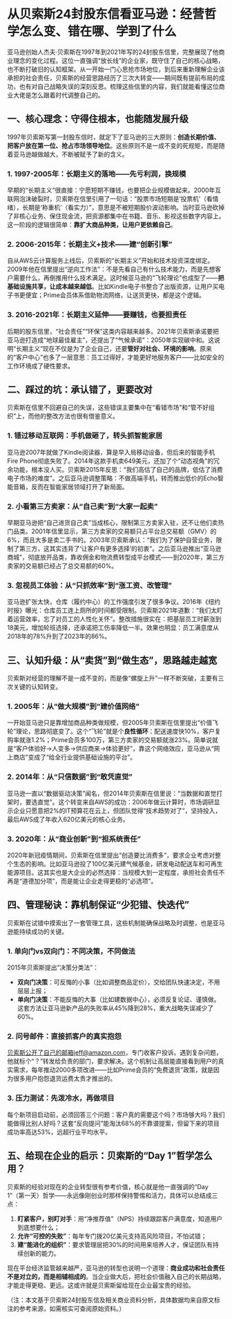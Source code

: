 # 从贝索斯24封股东信看亚马逊：经营哲学怎么变、错在哪、学到了什么
亚马逊创始人杰夫·贝索斯在1997年到2021年写的24封股东信里，完整展现了他商业理念的变化过程。这位一直强调“放长线”的企业家，既守住了自己的核心战略，也不断打破旧的认知框架。从一开始一门心思抢市场地位，到后来重新理解企业该承担的社会责任，贝索斯的经营思路经历了三次大转变——期间既有提前布局的成功，也有对自己战略失误的深刻反思。梳理这些信里的内容，我们就能看懂这位商业大佬是怎么跟着时代调整自己的。


## 一、核心理念：守得住根本，也能随发展升级
1997年贝索斯写第一封股东信时，就定下了亚马逊的三大原则：**创造长期价值、把客户放在第一位、抢占市场领导地位**。这些原则不是一成不变的死规矩，而是随着亚马逊越做越大，不断被赋予了新的含义。

### 1. 1997-2005年：长期主义的落地——先亏利润，换规模
早期的“长期主义”很直接：宁愿短期不赚钱，也要把企业规模做起来。2000年互联网泡沫破裂时，贝索斯在信里引用了一句话：“股票市场短期是‘投票机’（看情绪），长期是‘称重机’（看实力）”，意思是不被短期股价波动影响。当时亚马逊砍掉了非核心业务、保住现金流，把资源都集中在书籍、音乐、影视这些数字内容上。这一阶段的逻辑很简单：**靠扩大商品种类，让用户更依赖自己**。

### 2. 2006-2015年：长期主义+技术——建“创新引擎”
自从AWS云计算服务上线后，贝索斯的“长期主义”开始和技术投资深度绑定。2009年他在信里提出“逆向工作法”：不是先看自己有什么技术能力，而是先想客户需要什么，再倒推用什么技术满足。这时候亚马逊的“飞轮理论”也成型了——**把基础设施共享，让成本越来越低**。比如Kindle电子书整合了出版资源，让用户买电子书更便宜；Prime会员体系借助物流网络，让送货更快，都是这个逻辑。

### 3. 2016-2021年：长期主义延伸——要赚钱，也要担责任
后期的股东信里，“社会责任”“环保”这类内容越来越多。2021年贝索斯承诺要把亚马逊打造成“地球最佳雇主”，还提出了“气候承诺”：2050年实现碳中和。这说明“长期主义”现在不仅是为了企业自己，还要**管好对社会、环境的影响**。原来的“客户中心”也多了一层意思：员工过得好，才能更好地服务客户——比如安全的工作环境成了硬性要求。


## 二、踩过的坑：承认错了，更要改对
贝索斯在信里不回避自己的失误，这些错误主要集中在“看错市场”和“管不好组织”上，而他的整改方法也很有借鉴意义。

### 1. 错过移动互联网：手机做砸了，转头抓智能家居
亚马逊2007年就做了Kindle阅读器，算是早入局移动设备，但后来的智能手机Fire Phone彻底失败了。2014年这款手机卖649美元，还加了个“动态视角”的冗余功能，根本没人买。贝索斯2015年反思：“我们高估了自己的品牌，低估了消费电子市场的难度”。之后亚马逊调整策略：不做高端手机，转而推出低价的Echo智能音箱，反而在智能家居领域打开了新局面。

### 2. 小看第三方卖家：从“自己卖”到“大家一起卖”
早期亚马逊把“自己进货自己卖”当成核心，限制第三方卖家入驻，还不让他们卖热门品类。2001年信里显示，第三方卖家的交易额只占平台总交易额（GMV）的6%，而且大多是卖二手书的。2003年贝索斯承认：“我们为了保护自营业务，限制了第三方，这其实违背了‘让客户有更多选择’的初衷”。之后亚马逊推出“亚马逊商城”，彻底放开品类，靠收佣金和物流费转型成平台模式——到2020年，第三方卖家的交易额已经占了总交易额的60%。

### 3. 忽视员工体验：从“只抓效率”到“涨工资、改管理”
亚马逊扩张太快，仓库（履约中心）的工作强度引发了很多争议。2016年《纽约时报》曝光：仓库员工连上厕所的时间都受限制。贝索斯2021年道歉：“我们太盯着运营效率，忘了对员工的人性化关怀”。整改措施很实在：把基层员工时薪涨到18美元，增加轮班选择，还承诺把工伤率降低一半。效果也明显：员工满意度从2018年的78%升到了2023年的86%。


## 三、认知升级：从“卖货”到“做生态”，思路越走越宽
贝索斯对经营的理解不是一成不变的，而是像“螺旋上升”一样不断突破，主要有三次关键的认知转变。

### 1. 2005年：从“做大规模”到“建价值网络”
一开始亚马逊只是靠增加商品种类做规模，但2005年贝索斯在信里提出“价值飞轮”理论，思路彻底变了。这个“飞轮”就是个**良性循环**：配送速度快10%，客户复购率就涨1.2%；Prime会员多100万，第三方卖家的交易额就涨23%。简单说就是“客户体验好→人变多→供应商来→体验更好”，靠这个网络效应，亚马逊从“网上商店”变成了“给全行业提供基础设施的平台”。

### 2. 2014年：从“只信数据”到“敢凭直觉”
亚马逊一直以“数据驱动决策”闻名，但2014年贝索斯在信里说：“当数据和直觉打架时，要选直觉”。这个转变来自AWS的成功：2006年做云计算时，市场调研显示企业只愿意把2%的IT预算花在云上，但团队觉得“技术趋势对了”，坚持投入，最后AWS成了年收入620亿美元的核心业务。

### 3. 2020年：从“商业创新”到“担系统责任”
2020年新冠疫情期间，贝索斯在信里提出“创造要比消费多”，要求企业考虑对整个生态的影响。比如亚马逊投了100亿美元建气候基金，研发电动配送车和可再生能源项目。这其实也是大企业的必然选择：当规模大到一定程度，承担社会责任不再是“道德加分项”，而是能让企业走得更稳的“必选项”。


## 四、管理秘诀：靠机制保证“少犯错、快迭代”
贝索斯在试错中摸索出了一套管理工具，这些机制能确保战略及时调整，也是亚马逊能持续成功的关键。

### 1. 单向门vs双向门：不同决策，不同做法
2015年贝索斯提出“决策分类法”：  
- **双向门决策**：可反悔的小事（比如调整商品定价），交给团队快速决定，不用层层上报；  
- **单向门决策**：不能反悔的大事（比如建数据中心），必须反复论证、谨慎做。  
这套方法让亚马逊新产品的失败率从45%降到28%，重大战略失误减少了60%。

### 2. 问号邮件：直接抓客户的真实抱怨
贝索斯公开了自己的邮箱jeff@amazon.com，专门收客户投诉。遇到复杂问题，他就标个“？”转发给负责的部门，要求解决。这个机制让高层能直接看到用户的真实需求，每年推动2000多项改进——比如Prime会员的“免费退货”政策，就是因为很多用户抱怨退货运费太贵才推出的。

### 3. 压力测试：先泼冷水，再做项目
每个新项目启动前，必须回答三个问题：客户真的需要这个吗？市场够大吗？我们能做得比别人好吗？这套“反向提问”能淘汰68%的不靠谱提案，但留下来的项目成功率高达53%，远超行业平均水平。


## 五、给现在企业的启示：贝索斯的“Day 1”哲学怎么用？
贝索斯的经验对现在的企业转型很有参考价值，核心就是他一直强调的“Day 1”（第一天）哲学——永远像刚创业时那样保持警惕和活力，具体可以总结成三点：  
1. **盯紧客户，别盯对手**：用“净推荐值”（NPS）持续跟踪客户满意度，知道用户到底想要什么；  
2. **允许“可控的失败”**：每年专门拨20亿美元支持高风险项目，不怕试错；  
3. **建“能进化的组织”**：要求管理层把30%的时间用来培养人才，保证团队有持续创新的能力。  

现在平台经济监管越来越严，亚马逊的转型也说明一个道理：**商业成功和社会责任不是对立的，而是相辅相成的**。当企业做大后，把社会价值融入自己的长期战略，才能走得更稳、更远。这或许就是贝索斯留给现在企业最宝贵的经验。

（注：本文基于贝索斯24封股东信及相关商业资料分析，具体数据均来自原文标注的参考来源，如需核实可查阅原始资料。）
